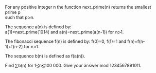   <p>  For any positive integer n the function next_prime(n) returns the smallest prime p <br /> such that p<img src='images/symbol_gt.gif' width='10' height='10' alt='&gt;' border='0' style='vertical-align:middle;' />n.  </p>  <p>  The sequence a(n) is defined by:<br />  a(1)=next_prime(1014) and a(n)=next_prime(a(n-1)) for n<img src='images/symbol_gt.gif' width='10' height='10' alt='&gt;' border='0' style='vertical-align:middle;' />1.  <p/>  <p>  The fibonacci sequence f(n) is defined by:  f(0)=0, f(1)=1 and f(n)=f(n-1)+f(n-2) for n<img src='images/symbol_gt.gif' width='10' height='10' alt='&gt;' border='0' style='vertical-align:middle;' />1.  </p>  <p>  The sequence b(n) is defined as f(a(n)).  </p>  <p>  Find <img src='images/symbol_sum.gif' width='11' height='14' alt='&sum;' border='0' style='vertical-align:middle;' />b(n) for 1<img src='images/symbol_le.gif' width='10' height='12' alt='&le;' border='0' style='vertical-align:middle;' />n<img src='images/symbol_le.gif' width='10' height='12' alt='&le;' border='0' style='vertical-align:middle;' />100 000.   Give your answer mod 1234567891011.             